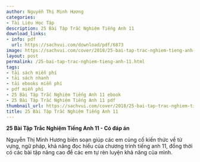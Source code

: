 ```yaml
---
author: Nguyễn Thị Minh Hương
categories:
- Tài Liệu Học Tập
description: 25 Bài Tập Trắc Nghiệm Tiếng Anh 11
download_links:
- info: pdf
  url: https://sachvui.com/download/pdf/6873
image: https://sachvui.com/cover/2018/25-bai-tap-trac-nghiem-tieng-anh-11.jpg
layout: post
permalink: /25-bai-tap-trac-nghiem-tieng-anh-11.html
tags:
- tải sách miễn phí
- tải sách nhanh
- tải ebooks miễn phí
- pdf miễn phí
- 25 Bài Tập Trắc Nghiệm Tiếng Anh 11 ebook
- 25 Bài Tập Trắc Nghiệm Tiếng Anh 11 pdf
thumbnail_url: https://sachvui.com/cover/2018/25-bai-tap-trac-nghiem-tieng-anh-11.jpg
title: 25 Bài Tập Trắc Nghiệm Tiếng Anh 11
---
```


 <div class="item-desc text-justify"> <p><strong>25 Bài Tập Trắc Nghiệm Tiếng Anh 11 - Có đáp án </strong></p><p>Nguyễn Thị Minh Hương biên soạn giúp các em củng cố kiến thức về từ vựng, ngữ pháp, khả năng đọc hiểu của chương trình tiếng anh 11, đồng thời có các bài tập nâng cao để các em tự rèn luyện khả năng của mình.</p> </div>